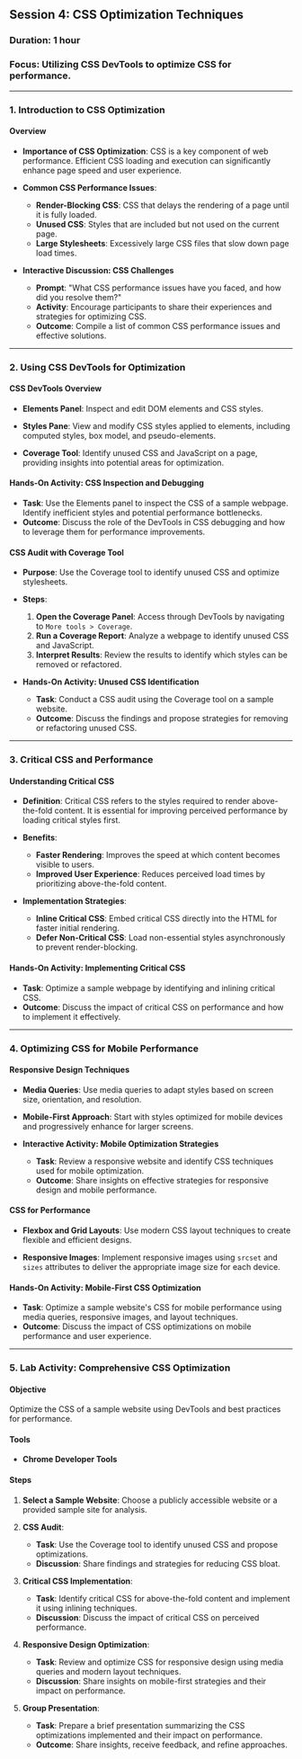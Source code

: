 ## **Session 4: CSS Optimization Techniques**

### **Duration**: 1 hour

### **Focus**: Utilizing CSS DevTools to optimize CSS for performance.

---

### **1. Introduction to CSS Optimization**

#### **Overview**

- **Importance of CSS Optimization**: CSS is a key component of web performance. Efficient CSS loading and execution can significantly enhance page speed and user experience.

- **Common CSS Performance Issues**:

  - **Render-Blocking CSS**: CSS that delays the rendering of a page until it is fully loaded.
  - **Unused CSS**: Styles that are included but not used on the current page.
  - **Large Stylesheets**: Excessively large CSS files that slow down page load times.

- **Interactive Discussion: CSS Challenges**
  - **Prompt**: "What CSS performance issues have you faced, and how did you resolve them?"
  - **Activity**: Encourage participants to share their experiences and strategies for optimizing CSS.
  - **Outcome**: Compile a list of common CSS performance issues and effective solutions.

---

### **2. Using CSS DevTools for Optimization**

#### **CSS DevTools Overview**

- **Elements Panel**: Inspect and edit DOM elements and CSS styles.
- **Styles Pane**: View and modify CSS styles applied to elements, including computed styles, box model, and pseudo-elements.

- **Coverage Tool**: Identify unused CSS and JavaScript on a page, providing insights into potential areas for optimization.

#### **Hands-On Activity: CSS Inspection and Debugging**

- **Task**: Use the Elements panel to inspect the CSS of a sample webpage. Identify inefficient styles and potential performance bottlenecks.
- **Outcome**: Discuss the role of the DevTools in CSS debugging and how to leverage them for performance improvements.

#### **CSS Audit with Coverage Tool**

- **Purpose**: Use the Coverage tool to identify unused CSS and optimize stylesheets.
- **Steps**:

  1. **Open the Coverage Panel**: Access through DevTools by navigating to `More tools > Coverage`.
  2. **Run a Coverage Report**: Analyze a webpage to identify unused CSS and JavaScript.
  3. **Interpret Results**: Review the results to identify which styles can be removed or refactored.

- **Hands-On Activity: Unused CSS Identification**
  - **Task**: Conduct a CSS audit using the Coverage tool on a sample website.
  - **Outcome**: Discuss the findings and propose strategies for removing or refactoring unused CSS.

---

### **3. Critical CSS and Performance**

#### **Understanding Critical CSS**

- **Definition**: Critical CSS refers to the styles required to render above-the-fold content. It is essential for improving perceived performance by loading critical styles first.

- **Benefits**:

  - **Faster Rendering**: Improves the speed at which content becomes visible to users.
  - **Improved User Experience**: Reduces perceived load times by prioritizing above-the-fold content.

- **Implementation Strategies**:
  - **Inline Critical CSS**: Embed critical CSS directly into the HTML for faster initial rendering.
  - **Defer Non-Critical CSS**: Load non-essential styles asynchronously to prevent render-blocking.

#### **Hands-On Activity: Implementing Critical CSS**

- **Task**: Optimize a sample webpage by identifying and inlining critical CSS.
- **Outcome**: Discuss the impact of critical CSS on performance and how to implement it effectively.

---

### **4. Optimizing CSS for Mobile Performance**

#### **Responsive Design Techniques**

- **Media Queries**: Use media queries to adapt styles based on screen size, orientation, and resolution.

- **Mobile-First Approach**: Start with styles optimized for mobile devices and progressively enhance for larger screens.

- **Interactive Activity: Mobile Optimization Strategies**
  - **Task**: Review a responsive website and identify CSS techniques used for mobile optimization.
  - **Outcome**: Share insights on effective strategies for responsive design and mobile performance.

#### **CSS for Performance**

- **Flexbox and Grid Layouts**: Use modern CSS layout techniques to create flexible and efficient designs.

- **Responsive Images**: Implement responsive images using `srcset` and `sizes` attributes to deliver the appropriate image size for each device.

#### **Hands-On Activity: Mobile-First CSS Optimization**

- **Task**: Optimize a sample website's CSS for mobile performance using media queries, responsive images, and layout techniques.
- **Outcome**: Discuss the impact of CSS optimizations on mobile performance and user experience.

---

### **5. Lab Activity: Comprehensive CSS Optimization**

#### **Objective**

Optimize the CSS of a sample website using DevTools and best practices for performance.

#### **Tools**

- **Chrome Developer Tools**

#### **Steps**

1. **Select a Sample Website**: Choose a publicly accessible website or a provided sample site for analysis.

2. **CSS Audit**:

   - **Task**: Use the Coverage tool to identify unused CSS and propose optimizations.
   - **Discussion**: Share findings and strategies for reducing CSS bloat.

3. **Critical CSS Implementation**:

   - **Task**: Identify critical CSS for above-the-fold content and implement it using inlining techniques.
   - **Discussion**: Discuss the impact of critical CSS on perceived performance.

4. **Responsive Design Optimization**:

   - **Task**: Review and optimize CSS for responsive design using media queries and modern layout techniques.
   - **Discussion**: Share insights on mobile-first strategies and their impact on performance.

5. **Group Presentation**:
   - **Task**: Prepare a brief presentation summarizing the CSS optimizations implemented and their impact on performance.
   - **Outcome**: Share insights, receive feedback, and refine approaches.
